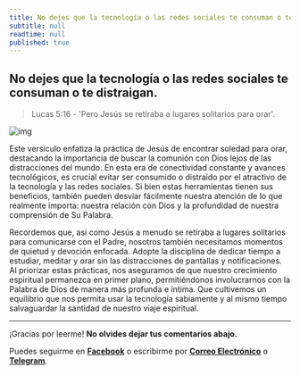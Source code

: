 ```yaml
---
title: No dejes que la tecnología o las redes sociales te consuman o te distraigan.
subtitle: null
readtime: null
published: true
---
```

## No dejes que la tecnología o las redes sociales te consuman o te distraigan.

>Lucas 5:16 - 'Pero Jesús se retiraba a lugares solitarios para orar'.

![img](https://img4.teletype.in/files/3e/a5/3ea54c01-22a7-453a-81f1-57815a4d63e3.png)

Este versículo enfatiza la práctica de Jesús de encontrar soledad para orar, destacando la importancia de buscar la comunión con Dios lejos de las distracciones del mundo. En esta era de conectividad constante y avances tecnológicos, es crucial evitar ser consumido o distraído por el atractivo de la tecnología y las redes sociales. Si bien estas herramientas tienen sus beneficios, también pueden desviar fácilmente nuestra atención de lo que realmente importa: nuestra relación con Dios y la profundidad de nuestra comprensión de Su Palabra.

Recordemos que, así como Jesús a menudo se retiraba a lugares solitarios para comunicarse con el Padre, nosotros también necesitamos momentos de quietud y devoción enfocada. Adopte la disciplina de dedicar tiempo a estudiar, meditar y orar sin las distracciones de pantallas y notificaciones. Al priorizar estas prácticas, nos aseguramos de que nuestro crecimiento espiritual permanezca en primer plano, permitiéndonos involucrarnos con la Palabra de Dios de manera más profunda e íntima. Que cultivemos un equilibrio que nos permita usar la tecnología sabiamente y al mismo tiempo salvaguardar la santidad de nuestro viaje espiritual.

---
¡Gracias por leerme! **No olvides dejar tus comentarios abajo.**

Puedes seguirme en **[Facebook](https://www.facebook.com/danoisyzori)** o escribirme por **[Correo Electrónico](mailto:josedanois@gmail.com)** o **[Telegram](https://t.me/jdanois)**.

